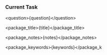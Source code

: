 ### Current Task

\<question\>{question}\</question\>

\<package\_title\>{title}</package\_title\>

\<package\_notes\>{notes}\</package\_notes\>

\<package\_keywords\>{keywords}\</package\_k
